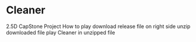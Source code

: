 # Cleaner
2.5D CapStone Project
How to play</n>
download release file on right side</n>
unzip downloaded file</n>
play Cleaner in unzipped file</n>
